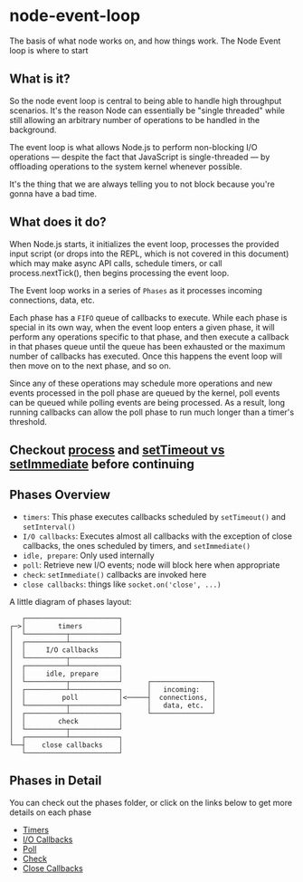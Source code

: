# node-event-loop
The basis of what node works on, and how things work. The Node Event loop is where to start


## What is it?

So the node event loop is central to being able to handle high throughput scenarios. It's the reason Node can essentially be "single threaded" while still allowing an arbitrary number of operations to be handled in the background.

The event loop is what allows Node.js to perform non-blocking I/O operations — despite the fact that JavaScript is single-threaded — by offloading operations to the system kernel whenever possible.

It's the thing that we are always telling you to not block because you're gonna have a bad time.

## What does it do?

When Node.js starts, it initializes the event loop, processes the provided input script (or drops into the REPL, which is not covered in this document) which may make async API calls, schedule timers, or call process.nextTick(), then begins processing the event loop.

The Event loop works in a series of `Phases` as it processes incoming connections, data, etc.

Each phase has a `FIFO` queue of callbacks to execute. While each phase is special in its own way, when the event loop enters a given phase, it will perform any operations specific to that phase, and then execute a callback in that phases queue until the queue has been exhausted or the maximum number of callbacks has executed. Once this happens the event loop will then move on to the next phase, and so on.

Since any of these operations may schedule more operations and new events processed in the poll phase are queued by the kernel, poll events can be queued while polling events are being processed. As a result, long running callbacks can allow the poll phase to run much longer than a timer's threshold.

## Checkout [process](https://github.com/dusty-learning/node-event-loop/blob/master/process.md) and [setTimeout vs setImmediate](https://github.com/dusty-learning/node-event-loop/blob/master/timeout-vs-immediate.md) before continuing

## Phases Overview

- `timers`: This phase executes callbacks scheduled by `setTimeout()` and `setInterval()`
- `I/O callbacks`: Executes almost all callbacks with the exception of close callbacks, the ones scheduled by timers, and `setImmediate()`
- `idle, prepare`: Only used internally
- `poll`: Retrieve new I/O events; node will block here when appropriate
- `check`: `setImmediate()` callbacks are invoked here
- `close callbacks`: things like `socket.on('close', ...)`

A little diagram of phases layout:

```
   ┌───────────────────────┐
┌─>│        timers         │
│  └──────────┬────────────┘
│  ┌──────────┴────────────┐
│  │     I/O callbacks     │
│  └──────────┬────────────┘
│  ┌──────────┴────────────┐
│  │     idle, prepare     │
│  └──────────┬────────────┘      ┌───────────────┐
│  ┌──────────┴────────────┐      │   incoming:   │
│  │         poll          │<─────┤  connections, │
│  └──────────┬────────────┘      │   data, etc.  │
│  ┌──────────┴────────────┐      └───────────────┘
│  │        check          │
│  └──────────┬────────────┘
│  ┌──────────┴────────────┐
└──┤    close callbacks    │
   └───────────────────────┘
```

## Phases in Detail

You can check out the phases folder, or click on the links below to get more details on each phase

- [Timers](https://github.com/dusty-learning/node-event-loop/blob/master/phases/timers.md)
- [I/O Callbacks](https://github.com/dusty-learning/node-event-loop/blob/master/phases/IO-callbacks.md)
- [Poll](https://github.com/dusty-learning/node-event-loop/blob/master/phases/poll.md)
- [Check](https://github.com/dusty-learning/node-event-loop/blob/master/phases/check.md)
- [Close Callbacks](https://github.com/dusty-learning/node-event-loop/blob/master/phases/close-callbacks.md)

